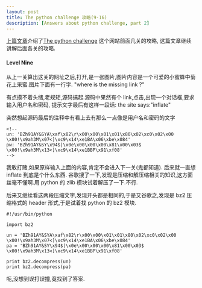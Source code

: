 ```yaml
---
layout: post
title: The python challenge 攻略(9-16)
description: [Answers about python challenge, part 2]
---
```


[上篇文章](http://byrlx.github.io/2013/06/16/the-python-challenge-%E6%94%BB%E7%95%A5-%281-8%29.html)介绍了[The python challenge](http://www.pythonchallenge.com/) 这个网站前面几关的攻略, 这篇文章继续讲解后面各关的攻略.

#### Level Nine

从上一关算出这关的网址之后,打开,是一张图片,图片内容是一个可爱的小蜜蜂中菊花上采蜜.图片下面有一行字.  "where is the missing link ?"

有点摸不着头绪,老规矩,源码搞起.源码中果然有个 link,点击,出现一个对话框,要求输入用户名和密码, 提示文字最后有这样一段话: the site says:"inflate"

突然想起源码最后的注释中有看上去有那么一点像是用户名和密码的文字
	
	<!--
	un: 'BZh91AY&SYA\xaf\x82\r\x00\x00\x01\x01\x80\x02\xc0\x02\x00 \x00!\x9ah3M\x07<]\xc9\x14\xe1BA\x06\xbe\x084'
	pw: 'BZh91AY&SY\x94$|\x0e\x00\x00\x00\x81\x00\x03$ \x00!\x9ah3M\x13<]\xc9\x14\xe1BBP\x91\xf08'
	-->

我敢打赌,如果原样输入上面的内容,肯定不会进入下一关(鬼都知道). 后来就一直想 inflate 到底是个什么东西. 谷歌搜了一下,发现是压缩和解压缩相关的知识,这方面丝毫不懂啊.用 python 的 zlib 模块试着解压了一下.不行.

后来又继续看这两段压缩文字,发现开头都是相同的,于是又谷歌之,发现是 bz2 压缩格式的 header 形式,于是试着找 python 的 bz2 模块.
	
	#!/usr/bin/python
	
	import bz2
	
	un = 'BZh91AY&SYA\xaf\x82\r\x00\x00\x01\x01\x80\x02\xc0\x02\x00 \x00!\x9ah3M\x07<]\xc9\x14\xe1BA\x06\xbe\x084'
	pa = 'BZh91AY&SY\x94$|\x0e\x00\x00\x00\x81\x00\x03$ \x00!\x9ah3M\x13<]\xc9\x14\xe1BBP\x91\xf08'
	
	print bz2.decompress(un)
	print bz2.decompress(pa)

呃,没想到误打误撞,竟找到了答案.
